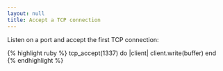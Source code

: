 ```yaml
---
layout: null
title: Accept a TCP connection
---
```


Listen on a port and accept the first TCP connection:

{% highlight ruby %}
tcp_accept(1337) do |client|
  client.write(buffer)
end
{% endhighlight %}
